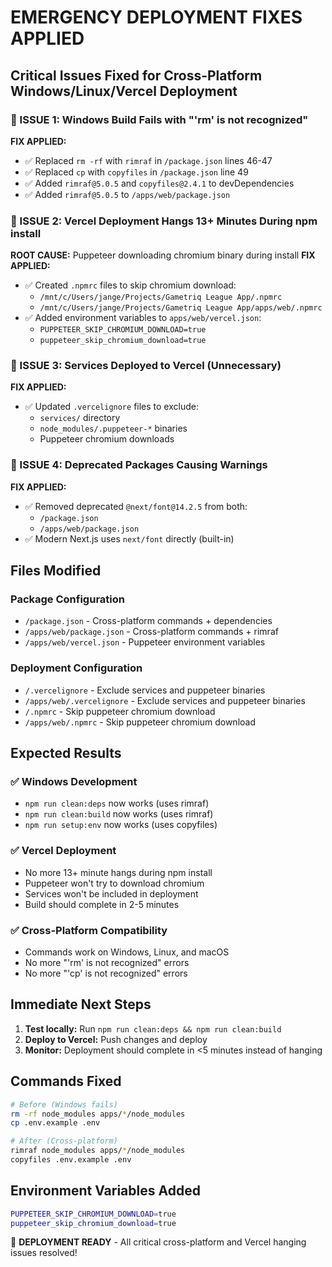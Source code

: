 # EMERGENCY DEPLOYMENT FIXES APPLIED

## Critical Issues Fixed for Cross-Platform Windows/Linux/Vercel Deployment

### 🚨 ISSUE 1: Windows Build Fails with "'rm' is not recognized"
**FIX APPLIED:**
- ✅ Replaced `rm -rf` with `rimraf` in `/package.json` lines 46-47
- ✅ Replaced `cp` with `copyfiles` in `/package.json` line 49
- ✅ Added `rimraf@5.0.5` and `copyfiles@2.4.1` to devDependencies
- ✅ Added `rimraf@5.0.5` to `/apps/web/package.json`

### 🚨 ISSUE 2: Vercel Deployment Hangs 13+ Minutes During npm install
**ROOT CAUSE:** Puppeteer downloading chromium binary during install
**FIX APPLIED:**
- ✅ Created `.npmrc` files to skip chromium download:
  - `/mnt/c/Users/jange/Projects/Gametriq League App/.npmrc`
  - `/mnt/c/Users/jange/Projects/Gametriq League App/apps/web/.npmrc`
- ✅ Added environment variables to `apps/web/vercel.json`:
  - `PUPPETEER_SKIP_CHROMIUM_DOWNLOAD=true`
  - `puppeteer_skip_chromium_download=true`

### 🚨 ISSUE 3: Services Deployed to Vercel (Unnecessary)
**FIX APPLIED:**
- ✅ Updated `.vercelignore` files to exclude:
  - `services/` directory
  - `node_modules/.puppeteer-*` binaries
  - Puppeteer chromium downloads

### 🚨 ISSUE 4: Deprecated Packages Causing Warnings
**FIX APPLIED:**
- ✅ Removed deprecated `@next/font@14.2.5` from both:
  - `/package.json`
  - `/apps/web/package.json`
- ✅ Modern Next.js uses `next/font` directly (built-in)

## Files Modified

### Package Configuration
- `/package.json` - Cross-platform commands + dependencies
- `/apps/web/package.json` - Cross-platform commands + rimraf
- `/apps/web/vercel.json` - Puppeteer environment variables

### Deployment Configuration  
- `/.vercelignore` - Exclude services and puppeteer binaries
- `/apps/web/.vercelignore` - Exclude services and puppeteer binaries
- `/.npmrc` - Skip puppeteer chromium download
- `/apps/web/.npmrc` - Skip puppeteer chromium download

## Expected Results

### ✅ Windows Development
- `npm run clean:deps` now works (uses rimraf)
- `npm run clean:build` now works (uses rimraf)
- `npm run setup:env` now works (uses copyfiles)

### ✅ Vercel Deployment
- No more 13+ minute hangs during npm install
- Puppeteer won't try to download chromium
- Services won't be included in deployment
- Build should complete in 2-5 minutes

### ✅ Cross-Platform Compatibility
- Commands work on Windows, Linux, and macOS
- No more "'rm' is not recognized" errors
- No more "'cp' is not recognized" errors

## Immediate Next Steps

1. **Test locally:** Run `npm run clean:deps && npm run clean:build`
2. **Deploy to Vercel:** Push changes and deploy
3. **Monitor:** Deployment should complete in <5 minutes instead of hanging

## Commands Fixed

```bash
# Before (Windows fails)
rm -rf node_modules apps/*/node_modules
cp .env.example .env

# After (Cross-platform)
rimraf node_modules apps/*/node_modules
copyfiles .env.example .env
```

## Environment Variables Added

```bash
PUPPETEER_SKIP_CHROMIUM_DOWNLOAD=true
puppeteer_skip_chromium_download=true
```

🚀 **DEPLOYMENT READY** - All critical cross-platform and Vercel hanging issues resolved!